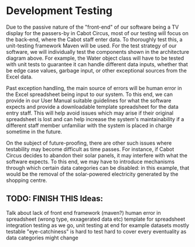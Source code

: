 Development Testing
===================================

Due to the passive nature of the "front-end" of our software being a TV display for the passers-by in Cabot Circus, most of our testing will focus on the back-end, where the Cabot staff enter data. To thoroughly test this, a unit-testing framework Maven will be used. For the test strategy of our software, we will individually test the components shown in the architecture diagram above. For example, the Water object class will have to be tested with unit tests to guarantee it can handle different data inputs, whether that be edge case values, garbage input, or other exceptional sources from the Excel data.
 
Past exception handling, the main source of errors will be human error in the Excel spreadsheet being input to our system. To this end, we can provide in our User Manual suitable guidelines for what the software expects and provide a downloadable template spreadsheet for the data entry staff. This will help avoid issues which may arise if their original spreadsheet is lost and can help increase the system's maintainability if a different staff member unfamiliar with the system is placed in charge sometime in the future.
 
On the subject of future-proofing, there are other such issues where testability may become difficult as time passes. For instance, if Cabot Circus decides to abandon their solar panels, it may interfere with what the software expects. To this end, we may have to introduce mechanisms through which certain data categories can be disabled: in this example, that would be the removal of the solar-powered electricity generated by the shopping centre.
 
 TODO: FINISH THIS
 Ideas:
----------------------------------------------------
Talk about lack of front end
framework (maven?)
human error in spreadsheet (wrong type, exxagerated data etc)
    template for spreadsheet 
integration testing as we go, unit testing at end for example datasets
mostly testable
    "eye-catchiness" is hard to test
    hard to cover every eventuality as data categories might change
